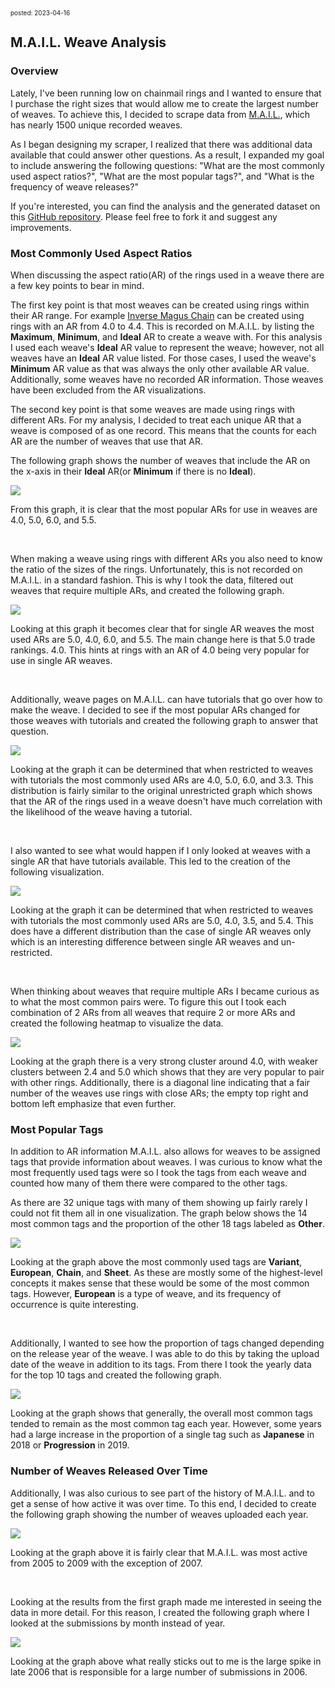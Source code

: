 <font size=1>posted: 2023-04-16</font>

## M.A.I.L. Weave Analysis

### **Overview**

Lately, I've been running low on chainmail rings and I wanted to ensure that I purchase the right sizes that would allow me to create the largest number of weaves. To achieve this, I decided to scrape data from [M.A.I.L.](https://www.mailleartisans.org/), which has nearly 1500 unique recorded weaves.

As I began designing my scraper, I realized that there was additional data available that could answer other questions. As a result, I expanded my goal to include answering the following questions: "What are the most commonly used aspect ratios?", "What are the most popular tags?", and "What is the frequency of weave releases?"

If you're interested, you can find the analysis and the generated dataset on this [GitHub repository](https://github.com/moaatt2/chainmail_stats). Please feel free to fork it and suggest any improvements.


### **Most Commonly Used Aspect Ratios**

When discussing the aspect ratio(AR) of the rings used in a weave there are a few key points to bear in mind.

The first key point is that most weaves can be created using rings within their AR range. For example [Inverse Magus Chain](https://www.mailleartisans.org/weaves/weavedisplay.php?key=1199) can be created using rings with an AR from $4.0$ to $4.4$. This is recorded on M.A.I.L. by listing the **Maximum**, **Minimum**, and **Ideal** AR to create a weave with. For this analysis I used each weave's **Ideal** AR value to represent the weave; however, not all weaves have an **Ideal** AR value listed. For those cases, I used the weave's **Minimum** AR value as that was always the only other available AR value. Additionally, some weaves have no recorded AR information. Those weaves have been excluded from the AR visualizations.

The second key point is that some weaves are made using rings with different ARs. For my analysis, I decided to treat each unique AR that a weave is composed of as one record. This means that the counts for each AR are the number of weaves that use that AR.

The following graph shows the number of weaves that include the AR on the x-axis in their **Ideal** AR(or **Minimum** if there is no **Ideal**).

<img src="../assets/images/chainmail/data_analysis/weaves-by-aspect-ratio.png">

From this graph, it is clear that the most popular ARs for use in weaves are $4.0$, $5.0$, $6.0$, and $5.5$.

<br>

When making a weave using rings with different ARs you also need to know the ratio of the sizes of the rings. Unfortunately, this is not recorded on M.A.I.L. in a standard fashion. This is why I took the data, filtered out weaves that require multiple ARs, and created the following graph.

<img src="../assets/images/chainmail/data_analysis/weaves-by-aspect-ratio(single-ar).png">

Looking at this graph it becomes clear that for single AR weaves the most used ARs are $5.0$, $4.0$, $6.0$, and $5.5$. The main change here is that $5.0$ trade rankings. $4.0$. This hints at rings with an AR of $4.0$ being very popular for use in single AR weaves.

<br>

Additionally, weave pages on M.A.I.L. can have tutorials that go over how to make the weave. I decided to see if the most popular ARs changed for those weaves with tutorials and created the following graph to answer that question.

<img src="../assets/images/chainmail/data_analysis/weaves-by-aspect-ratio(tutorial-available).png">

Looking at the graph it can be determined that when restricted to weaves with tutorials the most commonly used ARs are $4.0$, $5.0$, $6.0$, and $3.3$. This distribution is fairly similar to the original unrestricted graph which shows that the AR of the rings used in a weave doesn't have much correlation with the likelihood of the weave having a tutorial.

<br>

I also wanted to see what would happen if I only looked at weaves with a single AR that have tutorials available. This led to the creation of the following visualization.

<img src="../assets/images/chainmail/data_analysis/weaves-by-aspect-ratio(single-ar-tutorial-available).png">

Looking at the graph it can be determined that when restricted to weaves with tutorials the most commonly used ARs are $5.0$, $4.0$, $3.5$, and $5.4$. This does have a different distribution than the case of single AR weaves only which is an interesting difference between single AR weaves and un-restricted.

<br>

When thinking about weaves that require multiple ARs I became curious as to what the most common pairs were. To figure this out I took each combination of 2 ARs from all weaves that require 2 or more ARs and created the following heatmap to visualize the data.

<img src="../assets/images/chainmail/data_analysis/ar-pair-frequency.png">

Looking at the graph there is a very strong cluster around $4.0$, with weaker clusters between $2.4$ and $5.0$ which shows that they are very popular to pair with other rings. Additionally, there is a diagonal line indicating that a fair number of the weaves use rings with close ARs; the empty top right and bottom left emphasize that even further. 

### **Most Popular Tags**

In addition to AR information M.A.I.L. also allows for weaves to be assigned tags that provide information about weaves. I was curious to know what the most frequently used tags were so I took the tags from each weave and counted how many of them there were compared to the other tags.

As there are 32 unique tags with many of them showing up fairly rarely I could not fit them all in one visualization. The graph below shows the 14 most common tags and the proportion of the other 18 tags labeled as **Other**.

<img src="../assets/images/chainmail/data_analysis/relative_tag_frequency.png">

Looking at the graph above the most commonly used tags are **Variant**, **European**, **Chain**, and **Sheet**. As these are mostly some of the highest-level concepts it makes sense that these would be some of the most common tags. However, **European** is a type of weave, and its frequency of occurrence is quite interesting.

<br>

Additionally, I wanted to see how the proportion of tags changed depending on the release year of the weave. I was able to do this by taking the upload date of the weave in addition to its tags. From there I took the yearly data for the top 10 tags and created the following graph.

<img src="../assets/images/chainmail/data_analysis/relative_tag_frequency(yearly).png">

Looking at the graph shows that generally, the overall most common tags tended to remain as the most common tag each year. However, some years had a large increase in the proportion of a single tag such as **Japanese** in 2018 or **Progression** in 2019. 

### **Number of Weaves Released Over Time**

Additionally, I was also curious to see part of the history of M.A.I.L. and to get a sense of how active it was over time. To this end, I decided to create the following graph showing the number of weaves uploaded each year.

<img src="../assets/images/chainmail/data_analysis/num-weaves-uploaded(yearly).png">

Looking at the graph above it is fairly clear that M.A.I.L. was most active from 2005 to 2009 with the exception of 2007.

<br>

Looking at the results from the first graph made me interested in seeing the data in more detail. For this reason, I created the following graph where I looked at the submissions by month instead of year.

<img src="../assets/images/chainmail/data_analysis/num-weaves-uploaded(monthly).png">

Looking at the graph above what really sticks out to me is the large spike in late 2006 that is responsible for a large number of submissions in 2006.